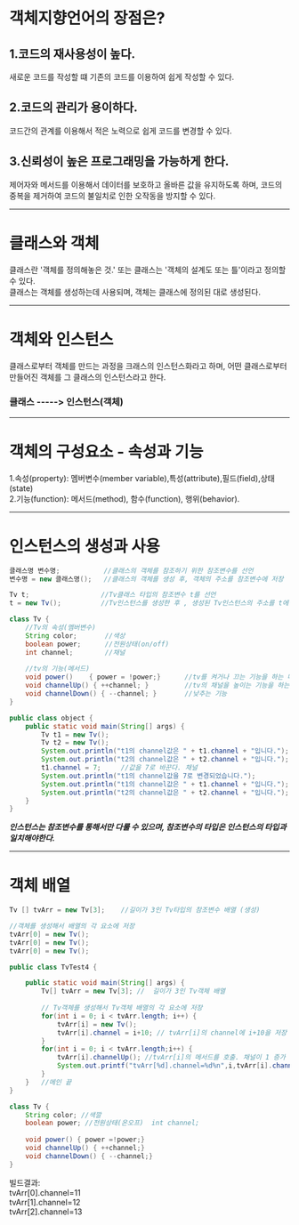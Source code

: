 # 객체지향언어의 장점은?  
## 1.코드의 재사용성이 높다.  
새로운 코드를 작성할 떄 기존의 코드를 이용하여 쉽게 작성할 수 있다.  
## 2.코드의 관리가 용이하다.  
코드간의 관계를 이용해서 적은 노력으로 쉽게 코드를 변경할 수 있다.  
## 3.신뢰성이 높은 프로그래밍을 가능하게 한다.  
제어자와 메서드를 이용해서 데이터를 보호하고 올바른 값을 유지하도록 하며,
코드의 중복을 제거하여 코드의 불일치로 인한 오작동을 방지할 수 있다.  
  
------------------ 
# 클래스와 객체  
클래스란 '객체를 정의해놓은 것.' 또는 클래스는 '객체의 설계도 또는 틀'이라고 정의할 수 있다.  
클래스는 객체를 생성하는데 사용되며, 객체는 클래스에 정의된 대로 생성된다.  
  
  ------------------
# 객체와 인스턴스  
클래스로부터 객체를 만드는 과정을 크래스의 인스턴스화라고 하며, 어떤 클래스로부터  
만들어진 객체를 그 클래스의 인스턴스라고 한다.  


### 클래스  ----->   인스턴스(객체)  

------------------
# 객체의 구성요소 - 속성과 기능   
1.속성(property): 멤버변수(member variable),특성(attribute),필드(field),상태(state)  
2.기능(function): 메서드(method), 함수(function), 행위(behavior). 

------------------
# 인스턴스의 생성과 사용 
```java
클래스명 변수명;           //클래스의 객체를 참조하기 위한 참조변수를 선언
변수명 = new 클래스명();   //클래스의 객체를 생성 후, 객체의 주소를 참조변수에 저장

Tv t;                  //Tv클래스 타입의 참조변수 t를 선언
t = new Tv();          //Tv인스턴스를 생성한 후 , 생성된 Tv인스턴스의 주소를 t에 저장
```
  
  
  
```java
class Tv { 
	//Tv의 속성(멤버변수)
	String color;		//색상 
	boolean	power; 		//전원상태(on/off)
	int channel; 		//채널
	
	//tv의 기능(메서드)
	void power()	{ power = !power;}		//tv를 켜거나 끄는 기능을 하는 메서드 
	void channelUp() { ++channel; }			//tv의 채널을 높이는 기능을 하는 메서드
	void channelDown() { --channel; } 		//낮추는 기능 
}

public class object {
	public static void main(String[] args) {
		Tv t1 = new Tv();		
		Tv t2 = new Tv();
		System.out.println("t1의 channel값은 " + t1.channel + "입니다.");
		System.out.println("t2의 channel값은 " + t2.channel + "입니다.");	
		t1.channel = 7;		//값을 7로 바꾼다. 채널 
		System.out.println("t1의 channel값을 7로 변경되었습니다.");	
		System.out.println("t1의 channel값은 " + t1.channel + "입니다.");
		System.out.println("t2의 channel값은 " + t2.channel + "입니다.");
	}
}
```  
***인스턴스는 참조변수를 통해서만 다룰 수 있으며, 참조변수의 타입은 인스턴스의 타입과 일치해야한다.***  
  
------------------
# 객체 배열 

```java
Tv [] tvArr = new Tv[3];	//길이가 3인 Tv타입의 참조변수 배열 (생성)

//객체를 생성해서 배열의 각 요소에 저장  
tvArr[0] = new Tv();  
tvArr[0] = new Tv();  
tvArr[0] = new Tv();  

```  
```java
public class TvTest4 {

	public static void main(String[] args) {
		Tv[] tvArr = new Tv[3]; //	길이가 3인 Tv객체 배열 
				
		// Tv객체를 생성해서 Tv객체 배열의 각 요소에 저장
		for(int i = 0; i < tvArr.length; i++) {
			tvArr[i] = new Tv();
			tvArr[i].channel = i+10; // tvArr[i]의 channel에 i+10을 저장
		}
		for(int i = 0; i < tvArr.length;i++) {
			tvArr[i].channelUp(); //tvArr[i]의 메서드를 호출. 채널이 1 증가
			System.out.printf("tvArr[%d].channel=%d%n",i,tvArr[i].channel);
		}
	} 	//메인 끝
}

class Tv {
	String color; //색깔
	boolean power; //전원상태(온오프)	int channel;
	
	void power() { power =!power;}
	void channelUp() { ++channel;}
	void channelDown() { --channel;}
}


``` 
빌드결과:  
tvArr[0].channel=11  
tvArr[1].channel=12  
tvArr[2].channel=13  





